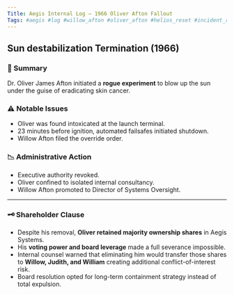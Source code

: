 ```yaml
---
Title: Aegis Internal Log — 1966 Oliver Afton Fallout
Tags: #aegis #log #willow_afton #oliver_afton #helios_reset #incident_report
---
```


## Sun destabilization Termination (1966)

### 📍 Summary
Dr. Oliver James Afton initiated a **rogue experiment** to blow up the sun under the guise of eradicating skin cancer. 

### ⚠️ Notable Issues
- Oliver was found intoxicated at the launch terminal.
- 23 minutes before ignition, automated failsafes initiated shutdown.
- Willow Afton filed the override order.

### 📉 Administrative Action
- Executive authority revoked.
- Oliver confined to isolated internal consultancy.
- Willow Afton promoted to Director of Systems Oversight.

---
### 🗝️ Shareholder Clause
- Despite his removal, **Oliver retained majority ownership shares** in Aegis Systems.
- His **voting power and board leverage** made a full severance impossible.
- Internal counsel warned that eliminating him would transfer those shares to **Willow, Judith, and William** creating additional conflict-of-interest risk.
- Board resolution opted for long-term containment strategy instead of total expulsion.